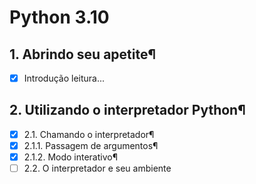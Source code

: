 # Python 3.10

## 1. Abrindo seu apetite¶

- [x] Introdução leitura...

## 2. Utilizando o interpretador Python¶

- [x] 2.1. Chamando o interpretador¶
- [x] 2.1.1. Passagem de argumentos¶
- [x] 2.1.2. Modo interativo¶
- [ ] 2.2. O interpretador e seu ambiente
